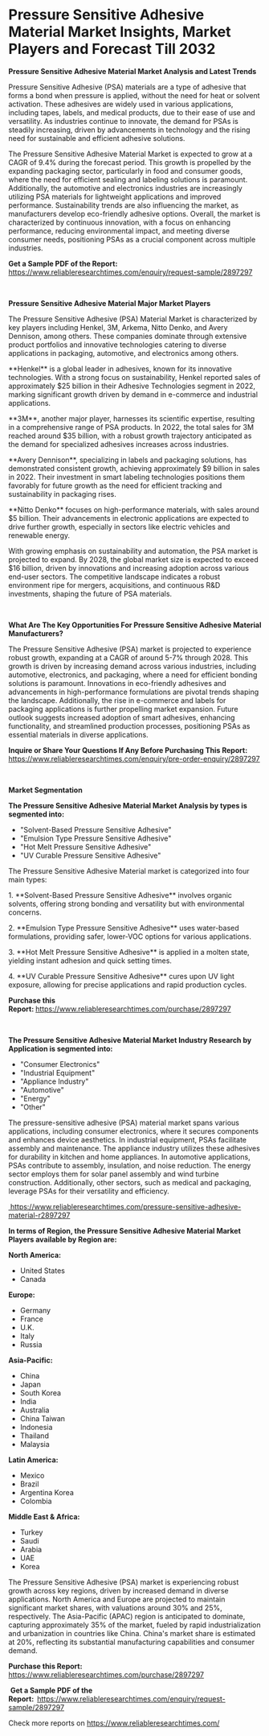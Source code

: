 <p><h1>Pressure Sensitive Adhesive Material Market Insights, Market Players and Forecast Till 2032</h1></p><p><strong>Pressure Sensitive Adhesive Material Market Analysis and Latest Trends</strong></p>
<p><p>Pressure Sensitive Adhesive (PSA) materials are a type of adhesive that forms a bond when pressure is applied, without the need for heat or solvent activation. These adhesives are widely used in various applications, including tapes, labels, and medical products, due to their ease of use and versatility. As industries continue to innovate, the demand for PSAs is steadily increasing, driven by advancements in technology and the rising need for sustainable and efficient adhesive solutions.</p><p>The Pressure Sensitive Adhesive Material Market is expected to grow at a CAGR of 9.4% during the forecast period. This growth is propelled by the expanding packaging sector, particularly in food and consumer goods, where the need for efficient sealing and labeling solutions is paramount. Additionally, the automotive and electronics industries are increasingly utilizing PSA materials for lightweight applications and improved performance. Sustainability trends are also influencing the market, as manufacturers develop eco-friendly adhesive options. Overall, the market is characterized by continuous innovation, with a focus on enhancing performance, reducing environmental impact, and meeting diverse consumer needs, positioning PSAs as a crucial component across multiple industries.</p></p>
<p><strong>Get a Sample PDF of the Report:&nbsp;</strong> <a href="https://www.reliableresearchtimes.com/enquiry/request-sample/2897297?utm_campaign=2201&utm_medium=2&utm_source=Github&utm_content=ia&utm_term=15032025&utm_id=pressure-sensitive-adhesive-material">https://www.reliableresearchtimes.com/enquiry/request-sample/2897297</a></p>
<p>&nbsp;</p>
<p><strong>Pressure Sensitive Adhesive Material Major Market Players</strong></p>
<p><p>The Pressure Sensitive Adhesive (PSA) Material Market is characterized by key players including Henkel, 3M, Arkema, Nitto Denko, and Avery Dennison, among others. These companies dominate through extensive product portfolios and innovative technologies catering to diverse applications in packaging, automotive, and electronics among others.</p><p>**Henkel** is a global leader in adhesives, known for its innovative technologies. With a strong focus on sustainability, Henkel reported sales of approximately $25 billion in their Adhesive Technologies segment in 2022, marking significant growth driven by demand in e-commerce and industrial applications.</p><p>**3M**, another major player, harnesses its scientific expertise, resulting in a comprehensive range of PSA products. In 2022, the total sales for 3M reached around $35 billion, with a robust growth trajectory anticipated as the demand for specialized adhesives increases across industries.</p><p>**Avery Dennison**, specializing in labels and packaging solutions, has demonstrated consistent growth, achieving approximately $9 billion in sales in 2022. Their investment in smart labeling technologies positions them favorably for future growth as the need for efficient tracking and sustainability in packaging rises.</p><p>**Nitto Denko** focuses on high-performance materials, with sales around $5 billion. Their advancements in electronic applications are expected to drive further growth, especially in sectors like electric vehicles and renewable energy.</p><p>With growing emphasis on sustainability and automation, the PSA market is projected to expand. By 2028, the global market size is expected to exceed $16 billion, driven by innovations and increasing adoption across various end-user sectors. The competitive landscape indicates a robust environment ripe for mergers, acquisitions, and continuous R&D investments, shaping the future of PSA materials.</p></p>
<p>&nbsp;</p>
<p><strong>What Are The Key Opportunities For Pressure Sensitive Adhesive Material Manufacturers?</strong></p>
<p><p>The Pressure Sensitive Adhesive (PSA) market is projected to experience robust growth, expanding at a CAGR of around 5-7% through 2028. This growth is driven by increasing demand across various industries, including automotive, electronics, and packaging, where a need for efficient bonding solutions is paramount. Innovations in eco-friendly adhesives and advancements in high-performance formulations are pivotal trends shaping the landscape. Additionally, the rise in e-commerce and labels for packaging applications is further propelling market expansion. Future outlook suggests increased adoption of smart adhesives, enhancing functionality, and streamlined production processes, positioning PSAs as essential materials in diverse applications.</p></p>
<p><strong>Inquire or Share Your Questions If Any Before Purchasing This Report:</strong> <a href="https://www.reliableresearchtimes.com/enquiry/pre-order-enquiry/2897297?utm_campaign=2201&utm_medium=2&utm_source=Github&utm_content=ia&utm_term=15032025&utm_id=pressure-sensitive-adhesive-material">https://www.reliableresearchtimes.com/enquiry/pre-order-enquiry/2897297</a></p>
<p>&nbsp;</p>
<p><strong>Market Segmentation</strong></p>
<p><strong>The Pressure Sensitive Adhesive Material Market Analysis by types is segmented into:</strong></p>
<p><ul><li>"Solvent-Based Pressure Sensitive Adhesive"</li><li>"Emulsion Type Pressure Sensitive Adhesive"</li><li>"Hot Melt Pressure Sensitive Adhesive"</li><li>"UV Curable Pressure Sensitive Adhesive"</li></ul></p>
<p><p>The Pressure Sensitive Adhesive Material market is categorized into four main types: </p><p>1. **Solvent-Based Pressure Sensitive Adhesive** involves organic solvents, offering strong bonding and versatility but with environmental concerns.</p><p>2. **Emulsion Type Pressure Sensitive Adhesive** uses water-based formulations, providing safer, lower-VOC options for various applications.</p><p>3. **Hot Melt Pressure Sensitive Adhesive** is applied in a molten state, yielding instant adhesion and quick setting times.</p><p>4. **UV Curable Pressure Sensitive Adhesive** cures upon UV light exposure, allowing for precise applications and rapid production cycles.</p></p>
<p><strong>Purchase this Report:&nbsp;</strong><a href="https://www.reliableresearchtimes.com/purchase/2897297?utm_campaign=2201&utm_medium=2&utm_source=Github&utm_content=ia&utm_term=15032025&utm_id=pressure-sensitive-adhesive-material">https://www.reliableresearchtimes.com/purchase/2897297</a></p>
<p>&nbsp;</p>
<p><strong>The Pressure Sensitive Adhesive Material Market Industry Research by Application is segmented into:</strong></p>
<p><ul><li>"Consumer Electronics"</li><li>"Industrial Equipment"</li><li>"Appliance Industry"</li><li>"Automotive"</li><li>"Energy"</li><li>"Other"</li></ul></p>
<p><p>The pressure-sensitive adhesive (PSA) material market spans various applications, including consumer electronics, where it secures components and enhances device aesthetics. In industrial equipment, PSAs facilitate assembly and maintenance. The appliance industry utilizes these adhesives for durability in kitchen and home appliances. In automotive applications, PSAs contribute to assembly, insulation, and noise reduction. The energy sector employs them for solar panel assembly and wind turbine construction. Additionally, other sectors, such as medical and packaging, leverage PSAs for their versatility and efficiency.</p></p>
<p><a href="https://www.reliableresearchtimes.com/pressure-sensitive-adhesive-material-r2897297?utm_campaign=2201&utm_medium=2&utm_source=Github&utm_content=ia&utm_term=15032025&utm_id=pressure-sensitive-adhesive-material">&nbsp;https://www.reliableresearchtimes.com/pressure-sensitive-adhesive-material-r2897297</a></p>
<p><strong>In terms of Region, the Pressure Sensitive Adhesive Material Market Players available by Region are:</strong></p>
<p>
    <p> <strong> North America: </strong>
        <ul>
            <li>United States</li>
            <li>Canada</li>
        </ul>
        </p> 
    <p> <strong> Europe: </strong>
        <ul>
            <li>Germany</li>
            <li>France</li>
            <li>U.K.</li>
            <li>Italy</li>
            <li>Russia</li>
        </ul>
        </p> 
    <p> <strong> Asia-Pacific: </strong>
        <ul>
            <li>China</li>
            <li>Japan</li>
            <li>South Korea</li>
            <li>India</li>
            <li>Australia</li>
            <li>China Taiwan</li>
            <li>Indonesia</li>
            <li>Thailand</li>
            <li>Malaysia</li>
        </ul>
        </p> 
    <p> <strong> Latin America: </strong>
        <ul>
            <li>Mexico</li>
            <li>Brazil</li>
            <li>Argentina Korea</li>
            <li>Colombia</li>
        </ul>
        </p> 
    <p> <strong> Middle East & Africa: </strong>
        <ul>
            <li>Turkey</li>
            <li>Saudi</li>
            <li>Arabia</li>
            <li>UAE</li>
            <li>Korea</li>
        </ul>
    </p>
    </p>
<p><p>The Pressure Sensitive Adhesive (PSA) market is experiencing robust growth across key regions, driven by increased demand in diverse applications. North America and Europe are projected to maintain significant market shares, with valuations around 30% and 25%, respectively. The Asia-Pacific (APAC) region is anticipated to dominate, capturing approximately 35% of the market, fueled by rapid industrialization and urbanization in countries like China. China's market share is estimated at 20%, reflecting its substantial manufacturing capabilities and consumer demand.</p></p>
<p><strong>Purchase this Report: </strong><a href="https://www.reliableresearchtimes.com/purchase/2897297?utm_campaign=2201&utm_medium=2&utm_source=Github&utm_content=ia&utm_term=15032025&utm_id=pressure-sensitive-adhesive-material">https://www.reliableresearchtimes.com/purchase/2897297</a></p>
<p>&nbsp;<strong>Get a Sample PDF of the Report:&nbsp;&nbsp;</strong><a href="https://www.reliableresearchtimes.com/enquiry/request-sample/2897297?utm_campaign=2201&utm_medium=2&utm_source=Github&utm_content=ia&utm_term=15032025&utm_id=pressure-sensitive-adhesive-material">https://www.reliableresearchtimes.com/enquiry/request-sample/2897297</a></p>
<p><strong></strong></p>
<p>Check more reports on <a href="https://www.reliableresearchtimes.com/?utm_campaign=2201&utm_medium=2&utm_source=Github&utm_content=ia&utm_term=15032025&utm_id=pressure-sensitive-adhesive-material">https://www.reliableresearchtimes.com/</a></p>